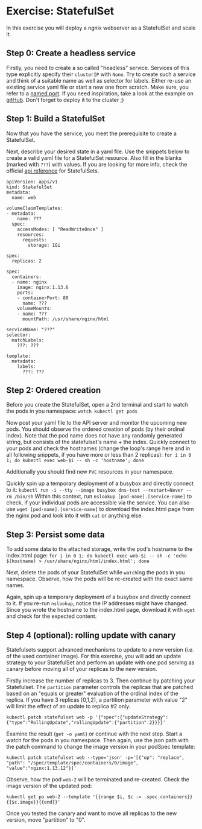 # Exercise: StatefulSet
In this exercise you will deploy a ngnix webserver as a StatefulSet and scale it.

## Step 0: Create a headless service
Firstly, you need to create a so called "headless" service. Services of this type explicitly specify their `clusterIP` with `None`. Try to create such a service and think of a suitable name as well as selector for labels. Either re-use an existing service yaml file or start a new one from scratch. Make sure, you refer to a [named port](https://stackoverflow.com/questions/48886837/how-to-make-use-of-kubernetes-port-names).
If you need inspiration, take a look at the example on [gitHub](./solutions/07_statefulset_with_svc.yaml).
Don't forget to deploy it to the cluster ;)

## Step 1: Build a StatefulSet
Now that you have the service, you meet the prerequisite to create a StatefulSet.

Next, describe your desired state in a yaml file. Use the snippets below to create a valid yaml file for a StatefulSet resource. Also fill in the blanks (marked with `???`) with values.
If you are looking for more info, check the official [api reference](https://kubernetes.io/docs/reference/) for StatefulSets.

```
apiVersion: apps/v1
kind: StatefulSet
metadata:
  name: web
```

```
volumeClaimTemplates:
- metadata:
    name: ???
  spec:
    accessModes: [ "ReadWriteOnce" ]
    resources:
      requests:
        storage: 1Gi
```

```
spec:
  replicas: 2
```

```
spec:
  containers:
  - name: nginx
    image: nginx:1.13.6
    ports:
    - containerPort: 80
      name: ???
    volumeMounts:
    - name: ???
      mountPath: /usr/share/nginx/html
```

```
serviceName: "???"
selector:
  matchLabels:
    ???: ???
```

```
template:
  metadata:
    labels:
      ???: ???
```

## Step 2: Ordered creation
Before you create the StatefulSet, open a 2nd terminal and start to watch the pods in you namespace: `watch kubectl get pods`

Now post your yaml file to the API server and monitor the upcoming new pods. You should observe the ordered creation of pods (by their ordinal index). Note that the pod name does not have any randomly generated string, but consists of the statefulset's name + the index.
Quickly connect to your pods and check the hostnames (change the loop's range here and in all following snippets, if you have more or less than 2 replicas): `for i in 0 1; do kubectl exec web-$i -- sh -c 'hostname'; done`

Additionally you should find new `PVC` resources in your namespace.

Quickly spin up a temporary deployment of a busybox and directly connect to it: `kubectl run -i --tty --image busybox dns-test --restart=Never --rm /bin/sh`
Within this context, run `nslookup [pod-name].[service-name]` to check, if your individual pods are accessible via the service. You can also use `wget [pod-name].[service-name]` to download the index.html page from the nginx pod and look into it with `cat` or anything else.

## Step 3: Persist some data
To add some data to the attached storage, write the pod's hostname to the index.html page:
`for i in 0 1; do kubectl exec web-$i -- sh -c 'echo $(hostname) > /usr/share/nginx/html/index.html'; done`

Next, delete the pods of your StatefulSet while `watch`ing the pods in you namespace. Observe, how the pods will be re-created with the exact same names.

Again, spin up a temporary deployment of a busybox and directly connect to it. If you re-run `nslookup`, notice the IP addresses might have changed. Since you wrote the hostname to the index.html page, download it with `wget` and check for the expected content.

## Step 4 (optional): rolling update with canary
Statefulsets support advanced mechanisms to update to a new version (i.e. of the used container image). For this exercise, you will add an update strategy to your StatefulSet and perform an update with one pod serving as canary before moving all of your replicas to the new version.

Firstly increase the number of replicas to 3. Then continue by patching your Statefulset. The `partition` parameter controls the replicas that are patched based on an "equals or greater" evaluation of the ordinal index of the replica. If you have 3 replicas [0,1,2], a partition parameter with value "2" will limit the effect of an update to replica #2 only.

`kubectl patch statefulset web -p '{"spec":{"updateStrategy":{"type":"RollingUpdate","rollingUpdate":{"partition":2}}}}'`

Examine the result (`get -o yaml`) or continue with the next step. Start a watch for the pods in you namespace. Then again, use the json path with the patch command to change the image version in your podSpec template:

`kubectl patch statefulset web --type='json' -p='[{"op": "replace", "path": "/spec/template/spec/containers/0/image", "value":"nginx:1.13.12"}]'`

Observe, how the pod `web-2` will be terminated and re-created. Check the image version of the updated pod:

`kubectl get po web-2 --template '{{range $i, $c := .spec.containers}}{{$c.image}}{{end}}'`

Once you tested the canary and want to move all replicas to the new version, move "partition" to "0".
